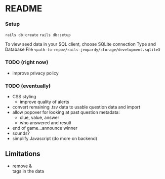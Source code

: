 # README

### Setup
`rails db:create`
`rails db:setup`

To view seed data in your SQL client, choose SQLite connection Type and Database File 
`<path-to-repo>/rails-jeopardy/storage/development.sqlite3`


### TODO (right now)
* improve privacy policy

### TODO (eventually)
* CSS styling
  * improve quality of alerts
* convert remaining .tsv data to usable question data and import
* allow popover for looking at past question metadata:
  * clue, value, answer
  * who answered and result
* end of game...announce winner
* sounds?
* simplify Javascript (do more on backend)


## Limitations
* remove <a> & </br> tags in the data